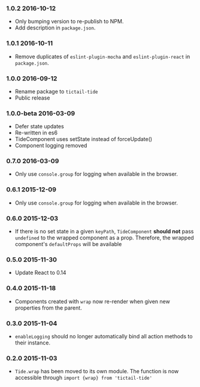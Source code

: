 ### 1.0.2 2016-10-12
* Only bumping version to re-publish to NPM.
* Add description in `package.json`.

### 1.0.1 2016-10-11
* Remove duplicates of `eslint-plugin-mocha` and `eslint-plugin-react` in `package.json`.

### 1.0.0 2016-09-12
* Rename package to `tictail-tide`
* Public release

### 1.0.0-beta 2016-03-09
* Defer state updates
* Re-written in es6
* TideComponent uses setState instead of forceUpdate()
* Component logging removed

### 0.7.0 2016-03-09
* Only use `console.group` for logging when available in the browser.

### 0.6.1 2015-12-09
* Only use `console.group` for logging when available in the browser.

### 0.6.0 2015-12-03
* If there is no set state in a given `keyPath`, `TideComponent` **should not** pass `undefined` to the wrapped component as a prop. Therefore, the wrapped component's `defaultProps` will be available

### 0.5.0 2015-11-30
* Update React to 0.14

### 0.4.0 2015-11-18
* Components created with `wrap` now re-render when given new properties from the parent.

### 0.3.0 2015-11-04
* `enableLogging` should no longer automatically bind all action methods to their instance.

### 0.2.0 2015-11-03
* `Tide.wrap` has been moved to its own module. The function is now accessible through `import {wrap} from 'tictail-tide'`
